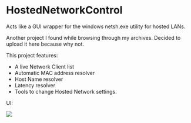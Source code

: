 # HostedNetworkControl
Acts like a GUI wrapper for the windows netsh.exe utility for hosted LANs.

Another project I found while browsing through my archives. Decided to upload it here because why not.

This project features:
* A live Network Client list
* Automatic MAC address resolver
* Host Name resolver
* Latency resolver
* Tools to change Hosted Network settings.

UI:

![](https://i.ibb.co/r3nPYbg/image.png)
